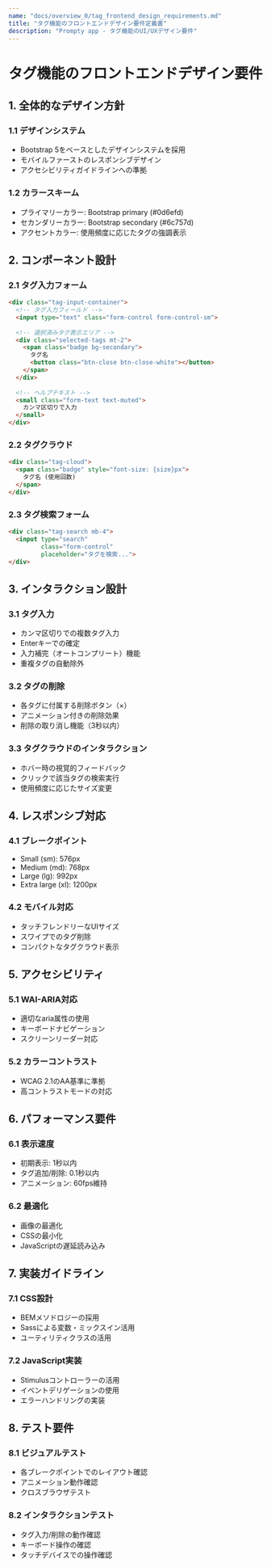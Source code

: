 ```yaml
---
name: "docs/overview_0/tag_frontend_design_requirements.md"
title: "タグ機能のフロントエンドデザイン要件定義書"
description: "Prompty app - タグ機能のUI/UXデザイン要件"
---
```


# タグ機能のフロントエンドデザイン要件

## 1. 全体的なデザイン方針

### 1.1 デザインシステム
- Bootstrap 5をベースとしたデザインシステムを採用
- モバイルファーストのレスポンシブデザイン
- アクセシビリティガイドラインへの準拠

### 1.2 カラースキーム
- プライマリーカラー: Bootstrap primary (#0d6efd)
- セカンダリーカラー: Bootstrap secondary (#6c757d)
- アクセントカラー: 使用頻度に応じたタグの強調表示

## 2. コンポーネント設計

### 2.1 タグ入力フォーム
```html
<div class="tag-input-container">
  <!-- タグ入力フィールド -->
  <input type="text" class="form-control form-control-sm">
  
  <!-- 選択済みタグ表示エリア -->
  <div class="selected-tags mt-2">
    <span class="badge bg-secondary">
      タグ名
      <button class="btn-close btn-close-white"></button>
    </span>
  </div>
  
  <!-- ヘルプテキスト -->
  <small class="form-text text-muted">
    カンマ区切りで入力
  </small>
</div>
```

### 2.2 タグクラウド
```html
<div class="tag-cloud">
  <span class="badge" style="font-size: {size}px">
    タグ名 (使用回数)
  </span>
</div>
```

### 2.3 タグ検索フォーム
```html
<div class="tag-search mb-4">
  <input type="search" 
         class="form-control"
         placeholder="タグを検索...">
</div>
```

## 3. インタラクション設計

### 3.1 タグ入力
- カンマ区切りでの複数タグ入力
- Enterキーでの確定
- 入力補完（オートコンプリート）機能
- 重複タグの自動除外

### 3.2 タグの削除
- 各タグに付属する削除ボタン（×）
- アニメーション付きの削除効果
- 削除の取り消し機能（3秒以内）

### 3.3 タグクラウドのインタラクション
- ホバー時の視覚的フィードバック
- クリックで該当タグの検索実行
- 使用頻度に応じたサイズ変更

## 4. レスポンシブ対応

### 4.1 ブレークポイント
- Small (sm): 576px
- Medium (md): 768px
- Large (lg): 992px
- Extra large (xl): 1200px

### 4.2 モバイル対応
- タッチフレンドリーなUIサイズ
- スワイプでのタグ削除
- コンパクトなタグクラウド表示

## 5. アクセシビリティ

### 5.1 WAI-ARIA対応
- 適切なaria属性の使用
- キーボードナビゲーション
- スクリーンリーダー対応

### 5.2 カラーコントラスト
- WCAG 2.1のAA基準に準拠
- 高コントラストモードの対応

## 6. パフォーマンス要件

### 6.1 表示速度
- 初期表示: 1秒以内
- タグ追加/削除: 0.1秒以内
- アニメーション: 60fps維持

### 6.2 最適化
- 画像の最適化
- CSSの最小化
- JavaScriptの遅延読み込み

## 7. 実装ガイドライン

### 7.1 CSS設計
- BEMメソドロジーの採用
- Sassによる変数・ミックスイン活用
- ユーティリティクラスの活用

### 7.2 JavaScript実装
- Stimulusコントローラーの活用
- イベントデリゲーションの使用
- エラーハンドリングの実装

## 8. テスト要件

### 8.1 ビジュアルテスト
- 各ブレークポイントでのレイアウト確認
- アニメーション動作確認
- クロスブラウザテスト

### 8.2 インタラクションテスト
- タグ入力/削除の動作確認
- キーボード操作の確認
- タッチデバイスでの操作確認 